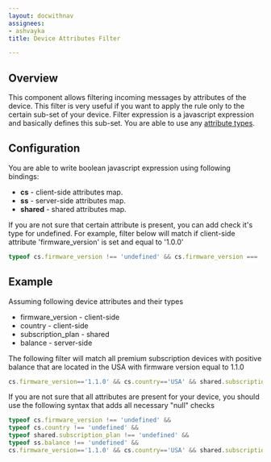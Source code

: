 ```yaml
---
layout: docwithnav
assignees:
- ashvayka
title: Device Attributes Filter

---
```


## Overview

This component allows filtering incoming messages by attributes of the device. 
This filter is very useful if you want to apply the rule only to the certain sub-set of your device. 
Filter expression is a javascript expression and basically defines this sub-set. You are able to use any [attribute types](/thingsboard-learning/docs/user-guide/attributes#attribute-types).

## Configuration

You are able to write boolean javascript expression using following bindings:

 - **cs** - client-side attributes map.
 - **ss** - server-side attributes map.
 - **shared** - shared attributes map.
 
If you are not sure that certain attribute is present, you can add check it's type for undefined.
For example, filter below will match if client-side attribute 'firmware_version' is set and equal to '1.0.0'  

```javascript
typeof cs.firmware_version !== 'undefined' && cs.firmware_version === '1.0.0' 
```

## Example

Assuming following device attributes and their types
 - firmware_version - client-side 
 - country - client-side
 - subscription_plan - shared
 - balance - server-side
 
The following filter will match all premium subscription devices with positive balance that are located in the USA with firmware version equal to 1.1.0

```javascript
cs.firmware_version=='1.1.0' && cs.country=='USA' && shared.subscription_plan=='premium' && ss.balance > 0
```

If you are not sure that all attributes are present for your device, you should use the following syntax that adds all necessary "null" checks

```javascript
typeof cs.firmware_version !== 'undefined' && 
typeof cs.country !== 'undefined' && 
typeof shared.subscription_plan !== 'undefined' && 
typeof ss.balance !== 'undefined' && 
cs.firmware_version=='1.1.0' && cs.country=='USA' && shared.subscription_plan=='premium' && ss.balance > 0
```

